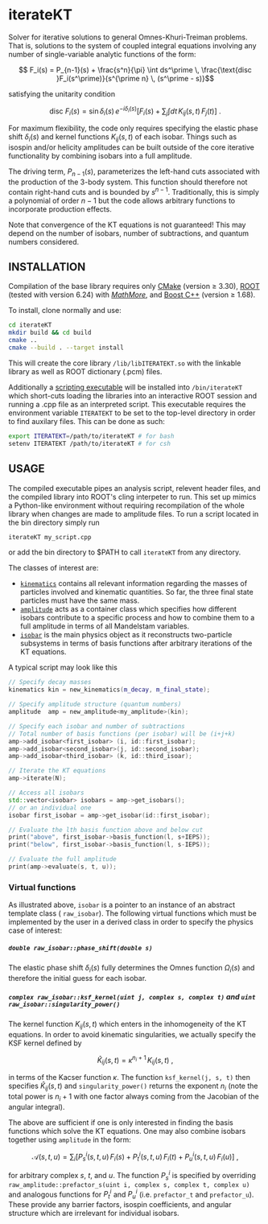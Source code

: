 # iterateKT
Solver for iterative solutions to general Omnes-Khuri-Treiman problems.
That is, solutions to the system of coupled integral equations involving any number of single-variable analytic functions of the form:
```math
    F_i(s) = P_{n-1}(s) + \frac{s^n}{\pi} \int ds^\prime \, \frac{\text{disc }F_i(s^\prime)}{s^{\prime n} \, (s^\prime - s)}
```
satisfying the unitarity condition
```math
    \text{disc }F_i(s) =  \sin\delta_i(s) \, e^{-i\delta_i(s)} \left[ F_i(s) + \sum_{j} \int dt \,  K_{ij}(s,t) \,  F_j(t) \right] ~.
```
For maximum flexibility, the code only requires specifying the elastic phase shift $\delta_i(s)$ and kernel functions $K_{ij}(s,t)$ of each isobar. Things such as isospin and/or helicity amplitudes can be built outside of the core iterative functionality by combining isobars into a full amplitude.

The driving term, $P_{n-1}(s)$, parameterizes the left-hand cuts associated with the production of the 3-body system. This function should therefore not contain right-hand cuts and is bounded by $s^{n-1}$. Traditionally, this is simply a polynomial of order $n-1$ but the code allows arbitrary functions to incorporate production effects. 

Note that convergence of the KT equations is not guaranteed! This may depend on the number of isobars, number of subtractions, and quantum numbers considered.

##  INSTALLATION

Compilation of the base library requires only [CMake](https://cmake.org/) (version $\geq$ 3.30), [ROOT](https://root.cern.ch/) (tested with version 6.24) with [*MathMore*](https://root.cern.ch/mathmore-library), and [Boost C++](https://www.boost.org/) (version $\geq$ 1.68).

To install, clone normally and use:
```bash
cd iterateKT
mkdir build && cd build
cmake ..
cmake --build . --target install
```
This will create the core library `/lib/libITERATEKT.so` with the linkable library as well as ROOT dictionary (.pcm) files. 

Additionally a [scripting executable](./src/cling/iterateKT.cpp) will be installed into `/bin/iterateKT` which short-cuts loading the libraries into an interactive ROOT session and running a .cpp file as an interpreted script.   This executable requires the environment variable `ITERATEKT` to be set to the top-level directory in order to find auxilary files. This can be done as such:
```bash
export ITERATEKT=/path/to/iterateKT # for bash
setenv ITERATEKT /path/to/iterateKT # for csh
```

##  USAGE
The compiled executable pipes an analysis script, relevent header files, and the compiled library into ROOT's cling interpeter to run. 
This set up mimics a Python-like environment without requiring recompilation of the whole library when changes are made to amplitude files. To run a script located in the bin directory simply run 
```bash
iterateKT my_script.cpp
```
or add the bin directory to $PATH to call `iterateKT` from any directory. 

The classes of interest are:
- [`kinematics`](./src/kinematics.hpp) contains all relevant information regarding the masses of particles involved and kinematic quantities. So far, the three final state particles must have the same mass. 
- [`amplitude`](./src/amplitude.hpp) acts as a container class which specifies how different isobars contribute to a specific process and how to combine them to a full amplitude in terms of all Mandelstam variables.
- [`isobar`](./src/isobar.hpp) is the main physics object as it reconstructs two-particle subsystems in terms of basis functions after arbitrary iterations of the KT equations.

A typical script may look like this
```c++
// Specify decay masses
kinematics kin = new_kinematics(m_decay, m_final_state);

// Specify amplitude structure (quantum numbers)
amplitude  amp = new_amplitude<my_amplitude>(kin);

// Specify each isobar and number of subtractions
// Total number of basis functions (per isobar) will be (i+j+k)
amp->add_isobar<first_isobar> (i, id::first_isobar);
amp->add_isobar<second_isobar>(j, id::second_isobar);
amp->add_isobar<third_isobar> (k, id::third_isoar);

// Iterate the KT equations
amp->iterate(N);

// Access all isobars
std::vector<isobar> isobars = amp->get_isobars();
// or an individual one
isobar first_isobar = amp->get_isobar(id::first_isobar);

// Evaluate the lth basis function above and below cut
print("above", first_isobar->basis_function(l, s+IEPS));
print("below", first_isobar->basis_function(l, s-IEPS));

// Evaluate the full amplitude
print(amp->evaluate(s, t, u));
```

### Virtual functions
As illustrated above, `isobar` is a pointer to an instance of an abstract template class ( `raw_isobar`). The following virtual functions which must be implemented by the user in a derived class in order to specify the physics case of interest:

##### `double raw_isobar::phase_shift(double s)`
The elastic phase shift $\delta_i(s)$ fully determines the Omnes function $\Omega_i(s)$ and therefore the initial guess for each isobar.

##### `complex raw_isobar::ksf_kernel(uint j, complex s, complex t)` and `uint raw_isobar::singularity_power()`
The kernel function $K_{ij}(s,t)$ which enters in the inhomogeneity of the KT equations. In order to avoid kinematic singularities, we actually specify the KSF kernel defined by
```math
    \hat{K}_{ij}(s,t) = \kappa^{n_i+1} \, K_{ij}(s,t) ~,
```
in terms of the Kacser function $\kappa$. The function `ksf_kernel(j, s, t)` then specifies $\hat{K}_{ij}(s,t)$ and `singularity_power()` returns the exponent $n_i$ (note the total power is $n_i+1$ with one factor always coming from the Jacobian of the angular integral).

The above are sufficient if one is only interested in finding the basis functions which solve the KT equations. One may also combine isobars together using `amplitude` in the form:
```math
\mathcal{A}(s,t,u) = \sum_i \left[P^i_s(s,t,u) \, F_i(s) + P^i_t(s,t,u) \, F_i(t) + P^i_u(s,t,u)\, F_i(u) \right] ~,
```
for arbitrary complex $s$, $t$, and $u$. The function $P_s^i$ is specified by overriding  `raw_amplitude::prefactor_s(uint i, complex s, complex t, complex u)` and analogous functions for $P_t^i$ and $P_u^i$ (i.e. `prefactor_t` and `prefactor_u`). These provide any barrier factors, isospin coefficients, and angular structure which are irrelevant for individual isobars. 
